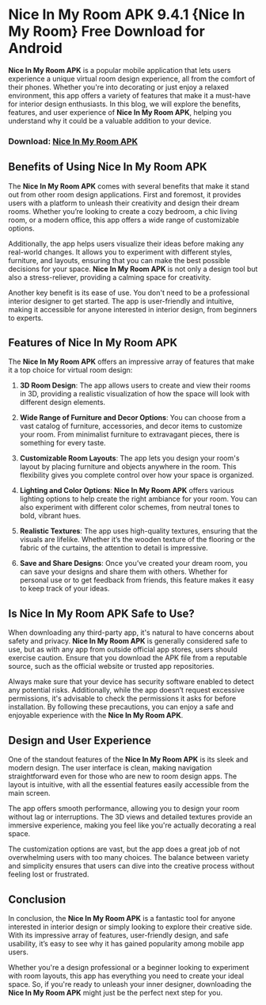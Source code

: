 # Nice In My Room APK 9.4.1 {Nice In My Room} Free Download for Android

**Nice In My Room APK** is a popular mobile application that lets users experience a unique virtual room design experience, all from the comfort of their phones. Whether you're into decorating or just enjoy a relaxed environment, this app offers a variety of features that make it a must-have for interior design enthusiasts. In this blog, we will explore the benefits, features, and user experience of **Nice In My Room APK**, helping you understand why it could be a valuable addition to your device.

### Download: [Nice In My Room APK](https://tinyurl.com/v7v6w78p)

## **Benefits of Using Nice In My Room APK**

The **Nice In My Room APK** comes with several benefits that make it stand out from other room design applications. First and foremost, it provides users with a platform to unleash their creativity and design their dream rooms. Whether you’re looking to create a cozy bedroom, a chic living room, or a modern office, this app offers a wide range of customizable options.

Additionally, the app helps users visualize their ideas before making any real-world changes. It allows you to experiment with different styles, furniture, and layouts, ensuring that you can make the best possible decisions for your space. **Nice In My Room APK** is not only a design tool but also a stress-reliever, providing a calming space for creativity.

Another key benefit is its ease of use. You don't need to be a professional interior designer to get started. The app is user-friendly and intuitive, making it accessible for anyone interested in interior design, from beginners to experts. 

## **Features of Nice In My Room APK**

The **Nice In My Room APK** offers an impressive array of features that make it a top choice for virtual room design:

1. **3D Room Design**: The app allows users to create and view their rooms in 3D, providing a realistic visualization of how the space will look with different design elements.
   
2. **Wide Range of Furniture and Decor Options**: You can choose from a vast catalog of furniture, accessories, and decor items to customize your room. From minimalist furniture to extravagant pieces, there is something for every taste.
   
3. **Customizable Room Layouts**: The app lets you design your room's layout by placing furniture and objects anywhere in the room. This flexibility gives you complete control over how your space is organized.
   
4. **Lighting and Color Options**: **Nice In My Room APK** offers various lighting options to help create the right ambiance for your room. You can also experiment with different color schemes, from neutral tones to bold, vibrant hues.
   
5. **Realistic Textures**: The app uses high-quality textures, ensuring that the visuals are lifelike. Whether it’s the wooden texture of the flooring or the fabric of the curtains, the attention to detail is impressive.
   
6. **Save and Share Designs**: Once you’ve created your dream room, you can save your designs and share them with others. Whether for personal use or to get feedback from friends, this feature makes it easy to keep track of your ideas.

## **Is Nice In My Room APK Safe to Use?**

When downloading any third-party app, it's natural to have concerns about safety and privacy. **Nice In My Room APK** is generally considered safe to use, but as with any app from outside official app stores, users should exercise caution. Ensure that you download the APK file from a reputable source, such as the official website or trusted app repositories.

Always make sure that your device has security software enabled to detect any potential risks. Additionally, while the app doesn’t request excessive permissions, it's advisable to check the permissions it asks for before installation. By following these precautions, you can enjoy a safe and enjoyable experience with the **Nice In My Room APK**.

## **Design and User Experience**

One of the standout features of the **Nice In My Room APK** is its sleek and modern design. The user interface is clean, making navigation straightforward even for those who are new to room design apps. The layout is intuitive, with all the essential features easily accessible from the main screen.

The app offers smooth performance, allowing you to design your room without lag or interruptions. The 3D views and detailed textures provide an immersive experience, making you feel like you're actually decorating a real space.

The customization options are vast, but the app does a great job of not overwhelming users with too many choices. The balance between variety and simplicity ensures that users can dive into the creative process without feeling lost or frustrated.

## **Conclusion**

In conclusion, the **Nice In My Room APK** is a fantastic tool for anyone interested in interior design or simply looking to explore their creative side. With its impressive array of features, user-friendly design, and safe usability, it’s easy to see why it has gained popularity among mobile app users.

Whether you're a design professional or a beginner looking to experiment with room layouts, this app has everything you need to create your ideal space. So, if you're ready to unleash your inner designer, downloading the **Nice In My Room APK** might just be the perfect next step for you.
